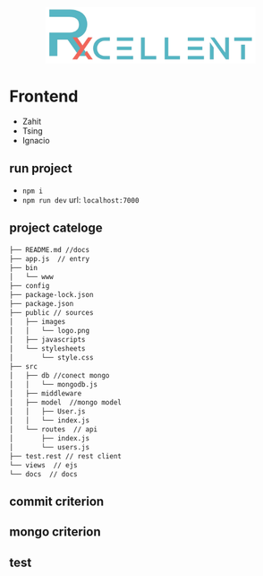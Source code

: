 <p align="center">
    <img height="100" src="public/images/logo.png" />
    <br>
</p>

# Frontend
* Zahit
* Tsing
* Ignacio

## run project

* `npm i`
* `npm run dev`
url: `localhost:7000`

## project cateloge
```
├── README.md //docs
├── app.js  // entry
├── bin
│   └── www
├── config
├── package-lock.json
├── package.json
├── public // sources
│   ├── images
│   │   └── logo.png
│   ├── javascripts
│   └── stylesheets
│       └── style.css
├── src
│   ├── db //conect mongo
│   │   └── mongodb.js
│   ├── middleware
│   ├── model  //mongo model
│   │   ├── User.js
│   │   └── index.js
│   └── routes  // api
│       ├── index.js
│       └── users.js
├── test.rest // rest client 
└── views  // ejs 
└── docs  // docs
```

## commit criterion

## mongo criterion

## test